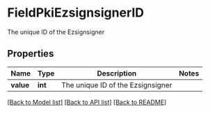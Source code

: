 # FieldPkiEzsignsignerID

The unique ID of the Ezsignsigner

## Properties
Name | Type | Description | Notes
------------ | ------------- | ------------- | -------------
**value** | **int** | The unique ID of the Ezsignsigner | 

[[Back to Model list]](../README.md#documentation-for-models) [[Back to API list]](../README.md#documentation-for-api-endpoints) [[Back to README]](../README.md)


